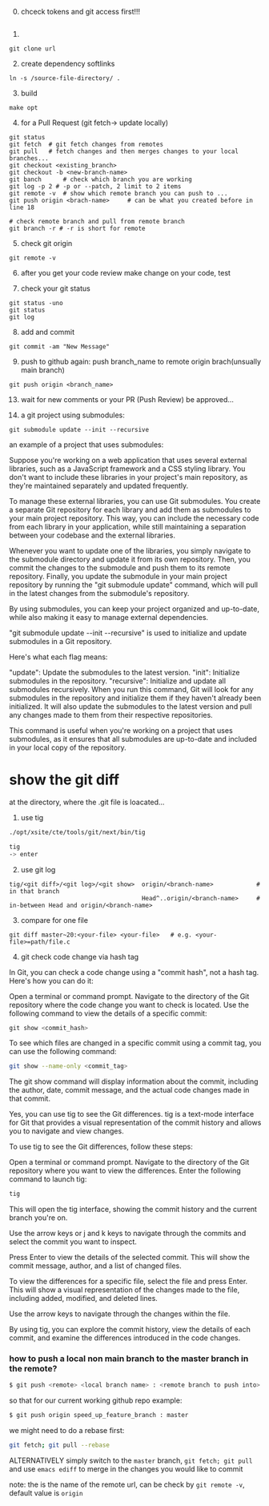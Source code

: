 
0) chceck tokens and git access first!!! 
```
```
1) 
```
git clone url
```
2) create dependency softlinks
```
ln -s /source-file-directory/ . 
```
3) build
```
make opt
```

4) for a Pull Request  (git fetch-> update locally)
```
git status
git fetch  # git fetch changes from remotes
git pull   # fetch changes and then merges changes to your local branches... 
git checkout <existing_branch>
git checkout -b <new-branch-name>
git banch      # check which branch you are working
git log -p 2 # -p or --patch, 2 limit to 2 items
git remote -v  # show which remote branch you can push to ...
git push origin <brach-name>     # can be what you created before in line 18

# check remote branch and pull from remote branch
git branch -r # -r is short for remote

```
5) check git origin 
```
git remote -v
```
6) after you get your code review make change on your code, test

7) check your git status
```
git status -uno
git status 
git log
```
8) add and commit
```
git commit -am "New Message"
```
9) push to github again: push branch_name to remote origin brach(unsually main branch)
```
git push origin <branch_name>
```
13) wait for new comments or your PR (Push Review) be approved...





1) a git project using submodules:
```
git submodule update --init --recursive
```
an example of a project that uses submodules:

Suppose you're working on a web application that uses several external libraries, such as a JavaScript framework and a CSS styling library. You don't want to include these libraries in your project's main repository, as they're maintained separately and updated frequently.

To manage these external libraries, you can use Git submodules. You create a separate Git repository for each library and add them as submodules to your main project repository. This way, you can include the necessary code from each library in your application, while still maintaining a separation between your codebase and the external libraries.

Whenever you want to update one of the libraries, you simply navigate to the submodule directory and update it from its own repository. Then, you commit the changes to the submodule and push them to its remote repository. Finally, you update the submodule in your main project repository by running the "git submodule update" command, which will pull in the latest changes from the submodule's repository.

By using submodules, you can keep your project organized and up-to-date, while also making it easy to manage external dependencies.

"git submodule update --init --recursive" is used to initialize and update submodules in a Git repository.

Here's what each flag means:

"update": Update the submodules to the latest version.
"init": Initialize submodules in the repository.
"recursive": Initialize and update all submodules recursively.
When you run this command, Git will look for any submodules in the repository and initialize them if they haven't already been initialized. It will also update the submodules to the latest version and pull any changes made to them from their respective repositories.

This command is useful when you're working on a project that uses submodules, as it ensures that all submodules are up-to-date and included in your local copy of the repository.

# show the git diff 
at the directory, where the .git file is loacated... 
1) use tig
```bash
./opt/xsite/cte/tools/git/next/bin/tig
```
```bash
tig 
-> enter 
```
2) use git log
```
tig/<git diff>/<git log>/<git show>  origin/<branch-name>            # in that branch
                                     Head^..origin/<branch-name>     # in-between Head and origin/<branch-name>
```
3) compare for one file
```
git diff master~20:<your-file> <your-file>   # e.g. <your-file>=path/file.c
```

4) git check code change via hash tag

In Git, you can check a code change using a "commit hash", not a hash tag. Here's how you can do it:

Open a terminal or command prompt.
Navigate to the directory of the Git repository where the code change you want to check is located.
Use the following command to view the details of a specific commit:

```php
git show <commit_hash>
```

To see which files are changed in a specific commit using a commit tag, you can use the following command:

```bash
git show --name-only <commit_tag>
```

The git show command will display information about the commit, including the author, date, commit message, and the actual code changes made in that commit.

Yes, you can use tig to see the Git differences. tig is a text-mode interface for Git that provides a visual representation of the commit history and allows you to navigate and view changes.

To use tig to see the Git differences, follow these steps:

Open a terminal or command prompt.
Navigate to the directory of the Git repository where you want to view the differences.
Enter the following command to launch tig:

```bash
tig
```

This will open the tig interface, showing the commit history and the current branch you're on.

Use the arrow keys or j and k keys to navigate through the commits and select the commit you want to inspect.

Press Enter to view the details of the selected commit. This will show the commit message, author, and a list of changed files.

To view the differences for a specific file, select the file and press Enter. This will show a visual representation of the changes made to the file, including added, modified, and deleted lines.

Use the arrow keys to navigate through the changes within the file.

By using tig, you can explore the commit history, view the details of each commit, and examine the differences introduced in the code changes.

### how to push a local non main branch to the master branch in the remote?

```bash
$ git push <remote> <local branch name> : <remote branch to push into>
```
so that for our current working github repo example:

```bash
$ git push origin speed_up_feature_branch : master 
```
we might need to do a rebase first:
```bash
git fetch; git pull --rebase
```
ALTERNATIVELY
simply switch to the `master` branch, `git fetch; git pull` and use `emacs ediff` to merge in the changes you would like to commit

note: the <remote> is the name of the remote url, can be check by `git remote -v`, default value is `origin`


